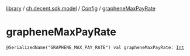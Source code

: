 [library](../../index.md) / [ch.decent.sdk.model](../index.md) / [Config](index.md) / [grapheneMaxPayRate](./graphene-max-pay-rate.md)

# grapheneMaxPayRate

`@SerializedName("GRAPHENE_MAX_PAY_RATE") val grapheneMaxPayRate: `[`Int`](https://kotlinlang.org/api/latest/jvm/stdlib/kotlin/-int/index.html)